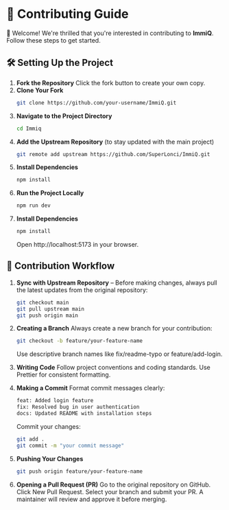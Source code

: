 # 🚀 Contributing Guide

👋 Welcome! We're thrilled that you're interested in contributing to **ImmiQ**. Follow these steps to get started.  

## 🛠️ Setting Up the Project

1. **Fork the Repository**
   Click the fork button to create your own copy.  
2. **Clone Your Fork**  
   ```sh
   git clone https://github.com/your-username/ImmiQ.git
3. **Navigate to the Project Directory**  
   ```sh
   cd Immiq
4. **Add the Upstream Repository** (to stay updated with the main project)  
   ```sh
   git remote add upstream https://github.com/SuperLonci/ImmiQ.git
5. **Install Dependencies**  
   ```sh
   npm install
6. **Run the Project Locally**  
   ```sh
   npm run dev
5. **Install Dependencies**  
   ```sh
   npm install
   ```
   Open http://localhost:5173 in your browser.

## 🔄 Contribution Workflow

1. **Sync with Upstream Repository** – 
   Before making changes, always pull the latest updates from the original repository:  
    ```sh
   git checkout main
   git pull upstream main
   git push origin main
2. **Creating a Branch** 
   Always create a new branch for your contribution: 
   ```sh
   git checkout -b feature/your-feature-name
   ```
   Use descriptive branch names like fix/readme-typo or feature/add-login.
3. **Writing Code** 
   Follow project conventions and coding standards.
   Use Prettier for consistent formatting.   
4. **Making a Commit** 
   Format commit messages clearly:
   ```sh
   feat: Added login feature
   fix: Resolved bug in user authentication
   docs: Updated README with installation steps
   ```

   Commit your changes:
   ```sh
   git add .
   git commit -m "your commit message"
   ```
5. **Pushing Your Changes** 
    ```sh
   git push origin feature/your-feature-name
6. **Opening a Pull Request (PR)** 
   Go to the original repository on GitHub.
   Click New Pull Request.
   Select your branch and submit your PR.
   A maintainer will review and approve it before merging.
   

  

  



